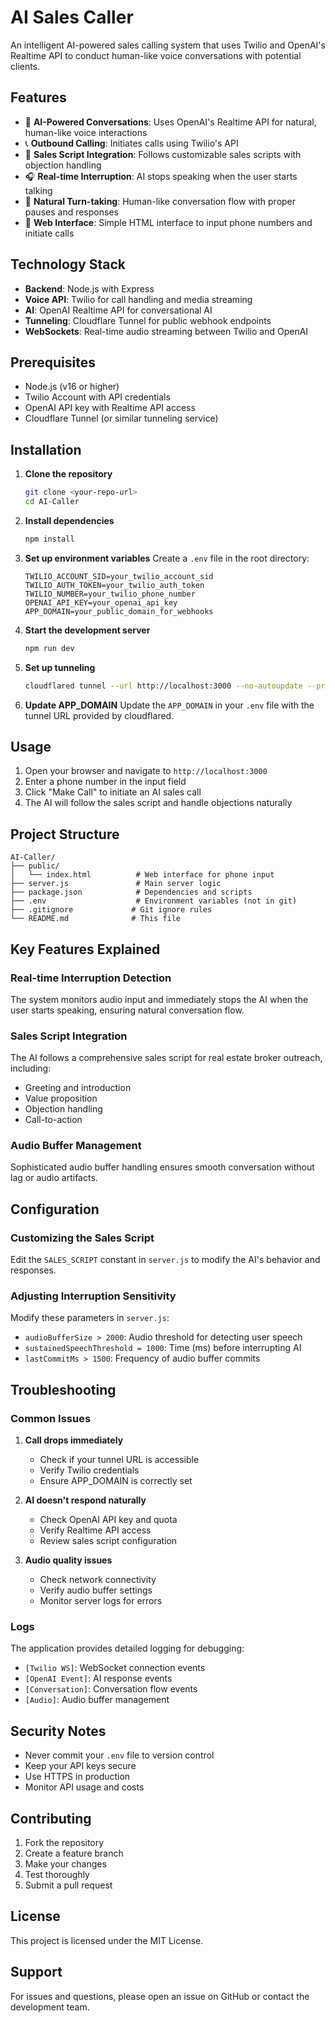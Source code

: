# AI Sales Caller

An intelligent AI-powered sales calling system that uses Twilio and OpenAI's Realtime API to conduct human-like voice conversations with potential clients.

## Features

- 🤖 **AI-Powered Conversations**: Uses OpenAI's Realtime API for natural, human-like voice interactions
- 📞 **Outbound Calling**: Initiates calls using Twilio's API
- 🎯 **Sales Script Integration**: Follows customizable sales scripts with objection handling
- 🎧 **Real-time Interruption**: AI stops speaking when the user starts talking
- 💬 **Natural Turn-taking**: Human-like conversation flow with proper pauses and responses
- 📱 **Web Interface**: Simple HTML interface to input phone numbers and initiate calls

## Technology Stack

- **Backend**: Node.js with Express
- **Voice API**: Twilio for call handling and media streaming
- **AI**: OpenAI Realtime API for conversational AI
- **Tunneling**: Cloudflare Tunnel for public webhook endpoints
- **WebSockets**: Real-time audio streaming between Twilio and OpenAI

## Prerequisites

- Node.js (v16 or higher)
- Twilio Account with API credentials
- OpenAI API key with Realtime API access
- Cloudflare Tunnel (or similar tunneling service)

## Installation

1. **Clone the repository**
   ```bash
   git clone <your-repo-url>
   cd AI-Caller
   ```

2. **Install dependencies**
   ```bash
   npm install
   ```

3. **Set up environment variables**
   Create a `.env` file in the root directory:
   ```env
   TWILIO_ACCOUNT_SID=your_twilio_account_sid
   TWILIO_AUTH_TOKEN=your_twilio_auth_token
   TWILIO_NUMBER=your_twilio_phone_number
   OPENAI_API_KEY=your_openai_api_key
   APP_DOMAIN=your_public_domain_for_webhooks
   ```

4. **Start the development server**
   ```bash
   npm run dev
   ```

5. **Set up tunneling**
   ```bash
   cloudflared tunnel --url http://localhost:3000 --no-autoupdate --protocol http2
   ```

6. **Update APP_DOMAIN**
   Update the `APP_DOMAIN` in your `.env` file with the tunnel URL provided by cloudflared.

## Usage

1. Open your browser and navigate to `http://localhost:3000`
2. Enter a phone number in the input field
3. Click "Make Call" to initiate an AI sales call
4. The AI will follow the sales script and handle objections naturally

## Project Structure

```
AI-Caller/
├── public/
│   └── index.html          # Web interface for phone input
├── server.js               # Main server logic
├── package.json            # Dependencies and scripts
├── .env                    # Environment variables (not in git)
├── .gitignore             # Git ignore rules
└── README.md              # This file
```

## Key Features Explained

### Real-time Interruption Detection
The system monitors audio input and immediately stops the AI when the user starts speaking, ensuring natural conversation flow.

### Sales Script Integration
The AI follows a comprehensive sales script for real estate broker outreach, including:
- Greeting and introduction
- Value proposition
- Objection handling
- Call-to-action

### Audio Buffer Management
Sophisticated audio buffer handling ensures smooth conversation without lag or audio artifacts.

## Configuration

### Customizing the Sales Script
Edit the `SALES_SCRIPT` constant in `server.js` to modify the AI's behavior and responses.

### Adjusting Interruption Sensitivity
Modify these parameters in `server.js`:
- `audioBufferSize > 2000`: Audio threshold for detecting user speech
- `sustainedSpeechThreshold = 1000`: Time (ms) before interrupting AI
- `lastCommitMs > 1500`: Frequency of audio buffer commits

## Troubleshooting

### Common Issues

1. **Call drops immediately**
   - Check if your tunnel URL is accessible
   - Verify Twilio credentials
   - Ensure APP_DOMAIN is correctly set

2. **AI doesn't respond naturally**
   - Check OpenAI API key and quota
   - Verify Realtime API access
   - Review sales script configuration

3. **Audio quality issues**
   - Check network connectivity
   - Verify audio buffer settings
   - Monitor server logs for errors

### Logs
The application provides detailed logging for debugging:
- `[Twilio WS]`: WebSocket connection events
- `[OpenAI Event]`: AI response events
- `[Conversation]`: Conversation flow events
- `[Audio]`: Audio buffer management

## Security Notes

- Never commit your `.env` file to version control
- Keep your API keys secure
- Use HTTPS in production
- Monitor API usage and costs

## Contributing

1. Fork the repository
2. Create a feature branch
3. Make your changes
4. Test thoroughly
5. Submit a pull request

## License

This project is licensed under the MIT License.

## Support

For issues and questions, please open an issue on GitHub or contact the development team.
